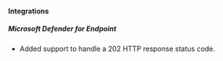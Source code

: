 
#### Integrations
##### Microsoft Defender for Endpoint
- Added support to handle a 202 HTTP response status code.
